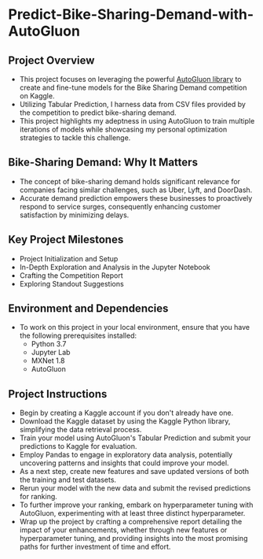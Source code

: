 # Predict-Bike-Sharing-Demand-with-AutoGluon

## Project Overview

- This project focuses on leveraging the powerful [AutoGluon library](https://auto.gluon.ai/stable/index.html) to create and fine-tune models for the Bike Sharing Demand competition on Kaggle.
- Utilizing Tabular Prediction, I harness data from CSV files provided by the competition to predict bike-sharing demand.
- This project highlights my adeptness in using AutoGluon to train multiple iterations of models while showcasing my personal optimization strategies to tackle this challenge.

## Bike-Sharing Demand: Why It Matters

- The concept of bike-sharing demand holds significant relevance for companies facing similar challenges, such as Uber, Lyft, and DoorDash.
- Accurate demand prediction empowers these businesses to proactively respond to service surges, consequently enhancing customer satisfaction by minimizing delays.

## Key Project Milestones

- Project Initialization and Setup
- In-Depth Exploration and Analysis in the Jupyter Notebook
- Crafting the Competition Report
- Exploring Standout Suggestions

## Environment and Dependencies

- To work on this project in your local environment, ensure that you have the following prerequisites installed:
  - Python 3.7
  - Jupyter Lab
  - MXNet 1.8
  - AutoGluon

## Project Instructions

- Begin by creating a Kaggle account if you don't already have one.
- Download the Kaggle dataset by using the Kaggle Python library, simplifying the data retrieval process.
- Train your model using AutoGluon's Tabular Prediction and submit your predictions to Kaggle for evaluation.
- Employ Pandas to engage in exploratory data analysis, potentially uncovering patterns and insights that could improve your model.
- As a next step, create new features and save updated versions of both the training and test datasets.
- Rerun your model with the new data and submit the revised predictions for ranking.
- To further improve your ranking, embark on hyperparameter tuning with AutoGluon, experimenting with at least three distinct hyperparameter.
- Wrap up the project by crafting a comprehensive report detailing the impact of your enhancements, whether through new features or hyperparameter tuning, and providing insights into the most promising paths for further investment of time and effort.
